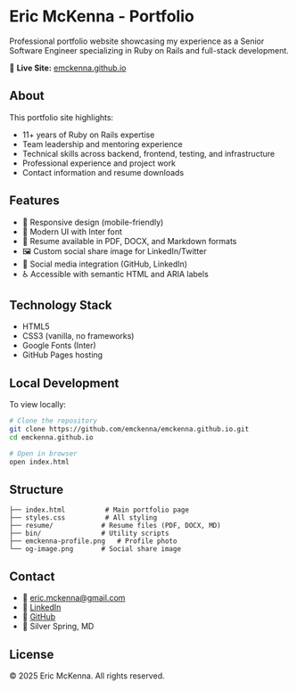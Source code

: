 # Eric McKenna - Portfolio

Professional portfolio website showcasing my experience as a Senior Software Engineer specializing in Ruby on Rails and full-stack development.

🔗 **Live Site:** [emckenna.github.io](https://emckenna.github.io)

## About

This portfolio site highlights:
- 11+ years of Ruby on Rails expertise
- Team leadership and mentoring experience
- Technical skills across backend, frontend, testing, and infrastructure
- Professional experience and project work
- Contact information and resume downloads

## Features

- 📱 Responsive design (mobile-friendly)
- 🎨 Modern UI with Inter font
- 📄 Resume available in PDF, DOCX, and Markdown formats
- 🖼️ Custom social share image for LinkedIn/Twitter
- 🔗 Social media integration (GitHub, LinkedIn)
- ♿ Accessible with semantic HTML and ARIA labels

## Technology Stack

- HTML5
- CSS3 (vanilla, no frameworks)
- Google Fonts (Inter)
- GitHub Pages hosting

## Local Development

To view locally:
```bash
# Clone the repository
git clone https://github.com/emckenna/emckenna.github.io.git
cd emckenna.github.io

# Open in browser
open index.html
```

## Structure

```
├── index.html          # Main portfolio page
├── styles.css          # All styling
├── resume/            # Resume files (PDF, DOCX, MD)
├── bin/               # Utility scripts
├── emckenna-profile.png   # Profile photo
└── og-image.png       # Social share image
```

## Contact

- 📧 eric.mckenna@gmail.com
- 💼 [LinkedIn](https://linkedin.com/in/ericmckenna)
- 🐙 [GitHub](https://github.com/emckenna)
- 📍 Silver Spring, MD

## License

© 2025 Eric McKenna. All rights reserved.
